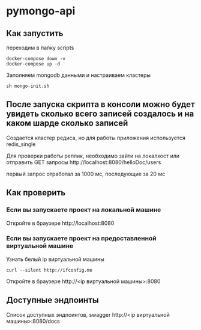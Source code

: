# pymongo-api

## Как запустить

переходим в папку scripts

```shell
docker-compose down -v
docker-compose up -d
```

Заполняем mongodb данными и настраиваем кластеры

```shell
sh mongo-init.sh  
```

## После запуска скрипта в консоли можно будет увидеть сколько всего записей создалось и на каком шарде сколько записей

Создается кластер редиса, но для работы приложения используется redis_single

Для проверки работы реплик, необходимо зайти на локалхост или отправить GET запросы 
http://localhost:8080/helloDoc/users

первый запрос отработал за 1000 мс, последующие за 20 мс

## Как проверить

### Если вы запускаете проект на локальной машине

Откройте в браузере http://localhost:8080

### Если вы запускаете проект на предоставленной виртуальной машине

Узнать белый ip виртуальной машины

```shell
curl --silent http://ifconfig.me
```

Откройте в браузере http://<ip виртуальной машины>:8080

## Доступные эндпоинты

Список доступных эндпоинтов, swagger http://<ip виртуальной машины>:8080/docs